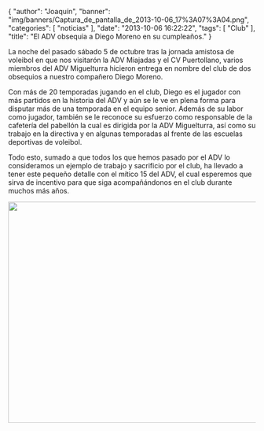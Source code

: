 {
  "author": "Joaquín", 
  "banner": "img/banners/Captura_de_pantalla_de_2013-10-06_17%3A07%3A04.png", 
  "categories": [
    "noticias"
  ], 
  "date": "2013-10-06 16:22:22", 
  "tags": [
    "Club"
  ], 
  "title": "El ADV obsequia a Diego Moreno en su cumpleaños."
}

La noche del pasado sábado 5 de octubre tras la jornada amistosa de voleibol en que nos visitarón la ADV Miajadas y el CV Puertollano, varios miembros del ADV Miguelturra hicieron entrega en nombre del club de dos obsequios a nuestro compañero Diego Moreno.

Con más de 20 temporadas jugando en el club, Diego es el jugador con más partidos en la historia del ADV y aún se le ve en plena forma para disputar más de una temporada en el equipo senior. Además de su labor como jugador, también se le reconoce su esfuerzo como responsable de la cafetería del pabellón la cual es dirigida por la ADV Miguelturra, así como su trabajo en la directiva y en algunas temporadas al frente de las escuelas deportivas de voleibol. 

Todo esto, sumado a que todos los que hemos pasado por el ADV lo consideramos un ejemplo de trabajo y sacrificio por el club, ha llevado a tener este pequeño detalle con el mítico 15 del ADV, el cual esperemos que sirva de incentivo para que siga acompañándonos en el club durante muchos más años.

<center>
<img src="http://www.advmiguelturra.org/img/banners/Captura%20de%20pantalla%20de%202013-10-06%2017%3A07%3A04.png" height="450" width="600"/> </center>



